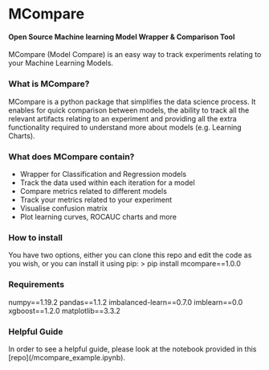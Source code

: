 <h1>MCompare</h1>
<h4>Open Source Machine learning Model Wrapper & Comparison Tool</h4>
MCompare (Model Compare) is an easy way to track experiments relating to your Machine Learning Models.

<h3>What is MCompare?</h3>
MCompare is a python package that simplifies the data science process. It enables for quick comparison between models, the ability to track all the relevant artifacts relating to an experiment and providing all the extra functionality required to understand more about models (e.g. Learning Charts).

<h3>What does MCompare contain?</h3>  

* Wrapper for Classification and Regression models
* Track the data used within each iteration for a model
* Compare metrics related to different models
* Track your metrics related to your experiment
* Visualise confusion matrix
* Plot learning curves, ROCAUC charts and more

<h3>How to install</h3>
You have two options, either you can clone this repo and edit the code as you wish, or you can install it using pip:
> pip install mcompare==1.0.0

<h3>Requirements</h3>
numpy==1.19.2
pandas==1.1.2
imbalanced-learn==0.7.0
imblearn==0.0
xgboost==1.2.0
matplotlib==3.3.2

<h3>Helpful Guide</h3>
In order to see a helpful guide, please look at the notebook provided in this [repo](/mcompare_example.ipynb).
